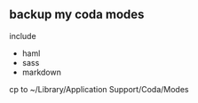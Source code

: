 ## backup my coda modes

include

* haml
* sass
* markdown

cp to
    ~/Library/Application Support/Coda/Modes
